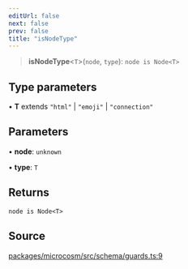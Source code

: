 ```yaml
---
editUrl: false
next: false
prev: false
title: "isNodeType"
---
```


> **isNodeType**\<`T`\>(`node`, `type`): `node is Node<T>`

## Type parameters

• **T** extends `"html"` \| `"emoji"` \| `"connection"`

## Parameters

• **node**: `unknown`

• **type**: `T`

## Returns

`node is Node<T>`

## Source

[packages/microcosm/src/schema/guards.ts:9](https://github.com/nodenogg-in/alpha-p2p/blob/920eddf19cd5eb07c362d64c8ceeef67e0a2790c/packages/microcosm/src/schema/guards.ts#L9)
